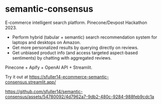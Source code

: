 # semantic-consensus
E-commerce intelligent search platform. Pinecone/Devpost Hackathon 2023.

* Perform hybrid (tabular + semantic) search recommendation system for laptops and desktops on Amazon.
* Get more personalized results by querying directly on reviews. 
* Get unbiased product info (and access targeted aspect-based sentiments) by chatting with aggregated reviews.

Pinecone + Apify + OpenAI API + Streamlit.

Try it out at https://sfuller14-ecommerce-semantic-consensus.streamlit.app/

https://github.com/sfuller14/semantic-consensus/assets/54780092/4d7962a7-9db2-480c-9284-988feb9cdc1a
